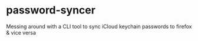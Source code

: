 # password-syncer
Messing around with a CLI tool to sync iCloud keychain passwords to firefox &amp; vice versa

